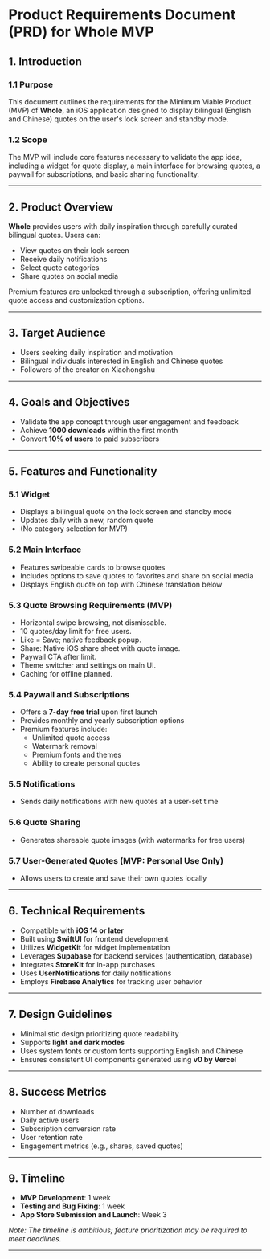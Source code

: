 # Product Requirements Document (PRD) for Whole MVP

## 1. Introduction

### 1.1 Purpose
This document outlines the requirements for the Minimum Viable Product (MVP) of **Whole**, an iOS application designed to display bilingual (English and Chinese) quotes on the user's lock screen and standby mode.

### 1.2 Scope
The MVP will include core features necessary to validate the app idea, including a widget for quote display, a main interface for browsing quotes, a paywall for subscriptions, and basic sharing functionality.

---

## 2. Product Overview
**Whole** provides users with daily inspiration through carefully curated bilingual quotes. Users can:
- View quotes on their lock screen
- Receive daily notifications
- Select quote categories
- Share quotes on social media

Premium features are unlocked through a subscription, offering unlimited quote access and customization options.

---

## 3. Target Audience
- Users seeking daily inspiration and motivation
- Bilingual individuals interested in English and Chinese quotes
- Followers of the creator on Xiaohongshu

---

## 4. Goals and Objectives
- Validate the app concept through user engagement and feedback
- Achieve **1000 downloads** within the first month
- Convert **10% of users** to paid subscribers

---

## 5. Features and Functionality

### 5.1 Widget
- Displays a bilingual quote on the lock screen and standby mode
- Updates daily with a new, random quote
- (No category selection for MVP)

### 5.2 Main Interface
- Features swipeable cards to browse quotes
- Includes options to save quotes to favorites and share on social media
- Displays English quote on top with Chinese translation below

### 5.3 Quote Browsing Requirements (MVP)
- Horizontal swipe browsing, not dismissable.
- 10 quotes/day limit for free users.
- Like = Save; native feedback popup.
- Share: Native iOS share sheet with quote image.
- Paywall CTA after limit.
- Theme switcher and settings on main UI.
- Caching for offline planned.

### 5.4 Paywall and Subscriptions
- Offers a **7-day free trial** upon first launch
- Provides monthly and yearly subscription options
- Premium features include:
  - Unlimited quote access
  - Watermark removal
  - Premium fonts and themes
  - Ability to create personal quotes

### 5.5 Notifications
- Sends daily notifications with new quotes at a user-set time

### 5.6 Quote Sharing
- Generates shareable quote images (with watermarks for free users)

### 5.7 User-Generated Quotes (MVP: Personal Use Only)
- Allows users to create and save their own quotes locally

---

## 6. Technical Requirements
- Compatible with **iOS 14 or later**
- Built using **SwiftUI** for frontend development
- Utilizes **WidgetKit** for widget implementation
- Leverages **Supabase** for backend services (authentication, database)
- Integrates **StoreKit** for in-app purchases
- Uses **UserNotifications** for daily notifications
- Employs **Firebase Analytics** for tracking user behavior

---

## 7. Design Guidelines
- Minimalistic design prioritizing quote readability
- Supports **light and dark modes**
- Uses system fonts or custom fonts supporting English and Chinese
- Ensures consistent UI components generated using **v0 by Vercel**

---

## 8. Success Metrics
- Number of downloads
- Daily active users
- Subscription conversion rate
- User retention rate
- Engagement metrics (e.g., shares, saved quotes)

---

## 9. Timeline
- **MVP Development**: 1 week
- **Testing and Bug Fixing**: 1 week
- **App Store Submission and Launch**: Week 3

*Note: The timeline is ambitious; feature prioritization may be required to meet deadlines.*

---